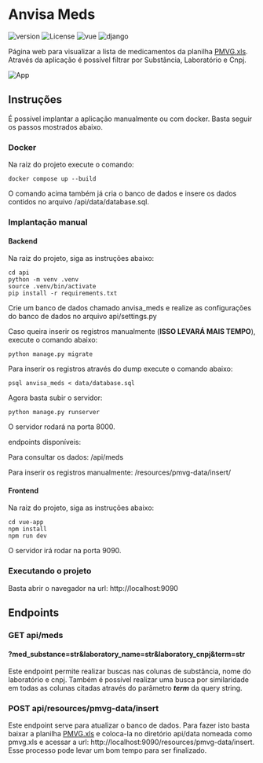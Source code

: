# Anvisa Meds
![version](https://img.shields.io/badge/Version-v1.2.4-green)
![License](https://img.shields.io/badge/License-MIT-blue)
![vue](https://img.shields.io/badge/Vue.js-blue)
![django](https://img.shields.io/badge/Django-blue)

Página web para visualizar a lista de medicamentos da planilha [PMVG.xls](https://www.gov.br/anvisa/pt-br/assuntos/medicamentos/cmed/precos).
Através da aplicação é possível filtrar por Substância, Laboratório e Cnpj.

![App](https://github.com/josafaverissimo/anvisa-meds/assets/50150682/a1b67f4e-d7b3-4726-beb2-b1fa0b004e62)


## Instruções
É possível implantar a aplicação manualmente ou com docker. Basta seguir os passos mostrados abaixo.

### Docker
Na raiz do projeto execute o comando:

    docker compose up --build

O comando acima também já cria o banco de dados e insere os dados contidos no
arquivo /api/data/database.sql.

### Implantação manual
#### Backend
Na raiz do projeto, siga as instruções abaixo:

    cd api
    python -m venv .venv
    source .venv/bin/activate
    pip install -r requirements.txt

Crie um banco de dados chamado anvisa_meds e realize as configurações do banco de dados no arquivo api/settings.py

Caso queira inserir os registros manualmente (__ISSO LEVARÁ MAIS TEMPO__), execute o comando abaixo:

    python manage.py migrate

Para inserir os registros através do dump execute o comando abaixo:

    psql anvisa_meds < data/database.sql

Agora basta subir o servidor:

    python manage.py runserver

O servidor rodará na porta 8000.

endpoints disponíveis:

Para consultar os dados: /api/meds

Para inserir os registros manualmente: /resources/pmvg-data/insert/


#### Frontend

Na raiz do projeto, siga as instruções abaixo:

    cd vue-app
    npm install
    npm run dev

O servidor irá rodar na porta 9090.

### Executando o projeto

Basta abrir o navegador na url: http://localhost:9090

## Endpoints

### GET api/meds
#### ?med_substance=str&laboratory_name=str&laboratory_cnpj&term=str

Este endpoint permite realizar buscas nas colunas de substância, nome do laboratório e cnpj.
Também é possível realizar uma busca por similaridade em todas as colunas citadas 
através do parâmetro __*term*__ da query string.

### POST api/resources/pmvg-data/insert

Este endpoint serve para atualizar o banco de dados. Para fazer isto basta baixar a planilha
[PMVG.xls](https://www.gov.br/anvisa/pt-br/assuntos/medicamentos/cmed/precos) e coloca-la no diretório
api/data nomeada como pmvg.xls e acessar a url: http://localhost:9090/resources/pmvg-data/insert. Esse
processo pode levar um bom tempo para ser finalizado.
